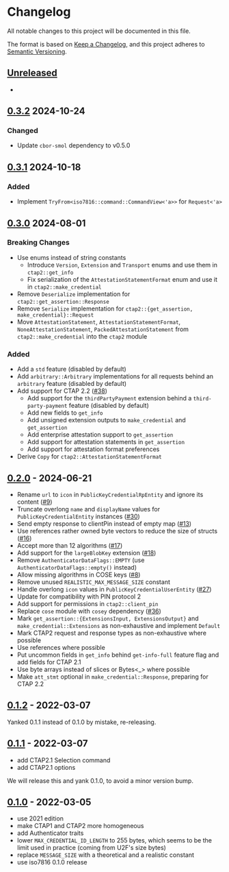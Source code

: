 # Changelog
All notable changes to this project will be documented in this file.

The format is based on [Keep a Changelog](https://keepachangelog.com/en/1.0.0/),
and this project adheres to [Semantic Versioning](https://semver.org/spec/v2.0.0.html).

## [Unreleased]

[Unreleased]: https://github.com/trussed-dev/ctap-types/compare/0.3.2...HEAD

-

## [0.3.2] 2024-10-24

[0.3.2]: https://github.com/trussed-dev/ctap-types/compare/0.3.1...0.3.2

### Changed

- Update `cbor-smol` dependency to v0.5.0

## [0.3.1] 2024-10-18

[0.3.1]: https://github.com/trussed-dev/ctap-types/compare/0.3.0...0.3.1

### Added

- Implement `TryFrom<iso7816::command::CommandView<'a>>` for `Request<'a>`

## [0.3.0] 2024-08-01

[0.3.0]: https://github.com/trussed-dev/ctap-types/compare/0.2.0...0.3.0

### Breaking Changes

- Use enums instead of string constants
  - Introduce `Version`, `Extension` and `Transport` enums and use them in `ctap2::get_info`
  - Fix serialization of the `AttestationStatementFormat` enum and use it in `ctap2::make_credential`
- Remove `Deserialize` implementation for `ctap2::get_assertion::Response`
- Remove `Serialize` implementation for `ctap2::{get_assertion, make_credential}::Request`
- Move `AttestationStatement`, `AttestationStatementFormat`, `NoneAttestationStatement`, `PackedAttestationStatement` from `ctap2::make_credential` into the `ctap2` module

### Added

- Add a `std` feature (disabled by default)
- Add `arbitrary::Arbitrary` implementations for all requests behind an `arbitrary` feature (disabled by default)
- Add support for CTAP 2.2 ([#38](https://github.com/trussed-dev/ctap-types/issues/38))
  - Add support for the `thirdPartyPayment` extension behind a `third-party-payment` feature (disabled by default)
  - Add new fields to `get_info`
  - Add unsigned extension outputs to `make_credential` and `get_assertion`
  - Add enterprise attestation support to `get_assertion`
  - Add support for attestation statements in `get_assertion`
  - Add support for attestation format preferences
- Derive `Copy` for `ctap2::AttestationStatementFormat`

## [0.2.0] - 2024-06-21

[0.2.0]: https://github.com/trussed-dev/ctap-types/compare/0.1.2...0.2.0

- Rename `url` to `icon` in `PublicKeyCredentialRpEntity` and ignore its
  content ([#9][])
- Truncate overlong `name` and `displayName` values for `PublicKeyCredentialEntity` instances ([#30][])
- Send empty response to clientPin instead of empty map ([#13][])
- Use references rather owned byte vectors to reduce the size of structs ([#16][])
- Accept more than 12 algorithms ([#17][])
- Add support for the `largeBlobKey` extension ([#18][])
- Remove `AuthenticatorDataFlags::EMPTY` (use `AuthenticatorDataFlags::empty()` instead)
- Allow missing algorithms in COSE keys ([#8][])
- Remove unused `REALISTIC_MAX_MESSAGE_SIZE` constant
- Handle overlong `icon` values in `PublicKeyCredentialUserEntity` ([#27][])
- Update for compatibility with PIN protocol 2
- Add support for permissions in `ctap2::client_pin`
- Replace `cose` module with `cosey` dependency ([#36][])
- Mark `get_assertion::{ExtensionsInput, ExtensionsOutput}` and `make_credential::Extensions` as non-exhaustive and implement `Default`
- Mark CTAP2 request and response types as non-exhaustive where possible
- Use references where possible
- Put uncommon fields in `get_info` behind `get-info-full` feature flag and add fields for CTAP 2.1
- Use byte arrays instead of slices or Bytes<_> where possible
- Make `att_stmt` optional in `make_credential::Response`, preparing for CTAP 2.2

[#8]: https://github.com/trussed-dev/ctap-types/pull/8
[#9]: https://github.com/solokeys/ctap-types/issues/9
[#30]: https://github.com/solokeys/fido-authenticator/issues/30
[#13]: https://github.com/solokeys/ctap-types/issues/13
[#16]: https://github.com/trussed-dev/ctap-types/pull/16
[#17]: https://github.com/trussed-dev/ctap-types/pull/17
[#18]: https://github.com/trussed-dev/ctap-types/pull/18
[#27]: https://github.com/trussed-dev/ctap-types/pull/27
[#36]: https://github.com/trussed-dev/ctap-types/issues/36

## [0.1.2] - 2022-03-07

[0.1.2]: https://github.com/trussed-dev/ctap-types/compare/0.1.1...0.1.2

Yanked 0.1.1 instead of 0.1.0 by mistake, re-releasing.

## [0.1.1] - 2022-03-07

[0.1.1]: https://github.com/trussed-dev/ctap-types/compare/0.1.0...0.1.1

- add CTAP2.1 Selection command
- add CTAP2.1 options

We will release this and yank 0.1.0, to avoid a minor version bump.

## [0.1.0] - 2022-03-05

[0.1.0]: https://github.com/trussed-dev/ctap-types/releases/tag/0.1.0

- use 2021 edition
- make CTAP1 and CTAP2 more homogeneous
- add Authenticator traits
- lower `MAX_CREDENTIAL_ID_LENGTH` to 255 bytes, which seems to be the
  limit used in practice (coming from U2F's size bytes)
- replace `MESSAGE_SIZE` with a theoretical and a realistic constant
- use iso7816 0.1.0 release

